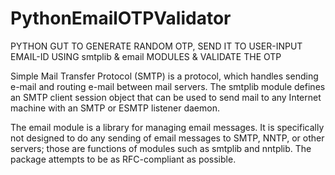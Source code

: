 # PythonEmailOTPValidator
PYTHON GUT TO GENERATE RANDOM OTP, SEND IT TO USER-INPUT EMAIL-ID USING smtplib &amp; email MODULES &amp; VALIDATE THE OTP

Simple Mail Transfer Protocol (SMTP) is a protocol, which handles sending e-mail and routing e-mail between mail servers. The smtplib module defines an SMTP client session object that can be used to send mail to any Internet machine with an SMTP or ESMTP listener daemon.

The email module is a library for managing email messages. It is specifically not designed to do any sending of email messages to SMTP, NNTP, or other servers; those are functions of modules such as smtplib and nntplib. The package attempts to be as RFC-compliant as possible.
